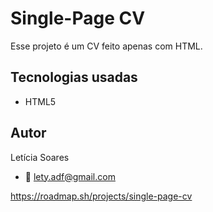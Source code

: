 # Single-Page CV

Esse projeto é um CV feito apenas com HTML.

## Tecnologias usadas

- HTML5

## Autor
Letícia Soares
- 📧 lety.adf@gmail.com

https://roadmap.sh/projects/single-page-cv

